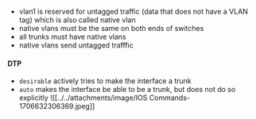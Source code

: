 - vlan1 is reserved for untagged traffic (data that does not have a VLAN tag) which is also called native vlan
- native vlans must be the same on both ends of switches
- all trunks must have native vlans
- native vlans send untagged trafffic
#### DTP
- `desirable` actively tries to make the interface a trunk
- `auto` makes the interface be able to be a trunk, but does not do so explicitly
![[../../attachments/image/IOS Commands-1706632306369.jpeg]]